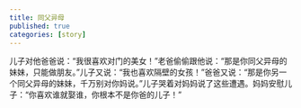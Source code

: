 ```yaml
---
title: 同父异母
published: true
categories: [story]
---
```


儿子对他爸爸说：“我很喜欢对门的美女！”老爸偷偷跟他说：“那是你同父异母的妹妹，只能做朋友。”儿子又说：“我也喜欢隔壁的女孩！”爸爸又说：“那是你另一个同父异母的妹妹，千万别对你妈说。”儿子哭着对妈妈说了这些遭遇。妈妈安慰儿子：“你喜欢谁就娶谁，你根本不是你爸的儿子！”
